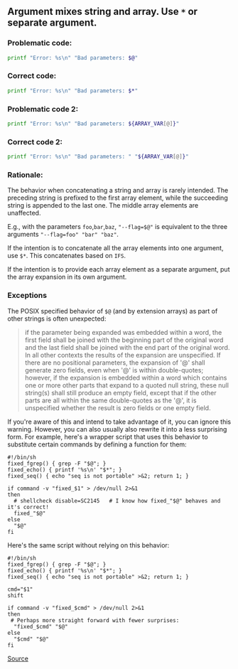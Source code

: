 ## Argument mixes string and array. Use `*` or separate argument.

### Problematic code:

```sh
printf "Error: %s\n" "Bad parameters: $@"
```

### Correct code:

```sh
printf "Error: %s\n" "Bad parameters: $*"
```

### Problematic code 2:

```sh
printf "Error: %s\n" "Bad parameters: ${ARRAY_VAR[@]}"
```

### Correct code 2:

```sh
printf "Error: %s\n" "Bad parameters: " "${ARRAY_VAR[@]}"
```

### Rationale:

The behavior when concatenating a string and array is rarely intended. The preceding string is prefixed to the first array element, while the succeeding string is appended to the last one. The middle array elements are unaffected.

E.g., with the parameters `foo`,`bar`,`baz`, `"--flag=$@"` is equivalent to the three arguments `"--flag=foo" "bar" "baz"`.

If the intention is to concatenate all the array elements into one argument, use `$*`. This concatenates based on `IFS`.

If the intention is to provide each array element as a separate argument, put the array expansion in its own argument.

### Exceptions

The POSIX specified behavior of `$@` (and by extension arrays) as part of other strings is often unexpected:

> if the parameter being expanded was embedded within a word, the first field shall be joined with the beginning part of the original word and the last field shall be joined with the end part of the original word. In all other contexts the results of the expansion are unspecified. If there are no positional parameters, the expansion of '@' shall generate zero fields, even when '@' is within double-quotes; however, if the expansion is embedded within a word which contains one or more other parts that expand to a quoted null string, these null string(s) shall still produce an empty field, except that if the other parts are all within the same double-quotes as the '@', it is unspecified whether the result is zero fields or one empty field.

If you're aware of this and intend to take advantage of it, you can ignore this warning. However, you can also usually also rewrite it into a less surprising form. For example, here's a wrapper script that uses this behavior to substitute certain commands by defining a function for them:

    #!/bin/sh
    fixed_fgrep() { grep -F "$@"; }
    fixed_echo() { printf '%s\n' "$*"; }
    fixed_seq() { echo "seq is not portable" >&2; return 1; }

    if command -v "fixed_$1" > /dev/null 2>&1
    then
      # shellcheck disable=SC2145   # I know how fixed_"$@" behaves and it's correct!
      fixed_"$@"
    else
      "$@"
    fi

Here's the same script without relying on this behavior:

    #!/bin/sh
    fixed_fgrep() { grep -F "$@"; }
    fixed_echo() { printf '%s\n' "$*"; }
    fixed_seq() { echo "seq is not portable" >&2; return 1; }

    cmd="$1"
    shift

    if command -v "fixed_$cmd" > /dev/null 2>&1
    then
     # Perhaps more straight forward with fewer surprises:
      "fixed_$cmd" "$@"
    else
      "$cmd" "$@"
    fi


[Source](https://github.com/koalaman/shellcheck/wiki/SC2145)

